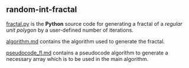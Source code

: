 ## random-int-fractal

 [fractal.py](https://github.com/dataghost4b3/random-int-fractal/blob/main/fractal.py) is the **Python** source code for generating a fractal of a _regular unit polygon_ by a user-defined number of iterations.  

[algorithm.md](https://github.com/dataghost4b3/random-int-fractal/blob/main/algorithm.md) contains the algorithm used to generate the fractal.  

[pseudocode_fl.md](https://github.com/dataghost4b3/random-int-fractal/blob/main/pseudocode_fl.md) contains a pseudocode algorithm to generate a necessary array which is to be used in the main algorithm.
